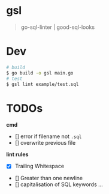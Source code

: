 # gsl
> go-sql-linter | good-sql-looks

# Dev
```bash
# build
$ go build -o gsl main.go
# test
$ gsl lint example/test.sql
```

# TODOs
**cmd**
- [] error if filename not `.sql`
- [] overwrite previous file

**lint rules**

- [x] Trailing Whitespace
- [] Greater than one newline
- [] capitalisation of SQL keywords
...
